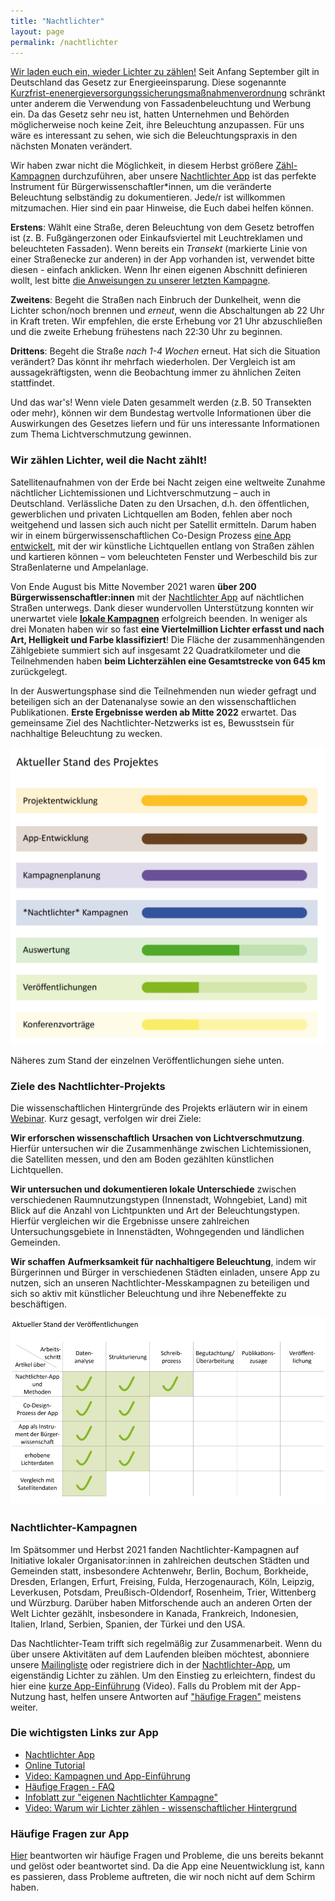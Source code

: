 ```yaml
---
title: "Nachtlichter"
layout: page
permalink: /nachtlichter
---
```

<!---
Currently no english available

_Click here for [English](https://nachtlicht-buehne.de/startseite/nightlights/)_
--->
[Wir laden euch ein, wieder Lichter zu zählen!](#wir-zählen-lichter-weil-die-nacht-zählt) Seit Anfang September gilt in Deutschland das Gesetz zur Energieeinsparung. Diese sogenannte [Kurzfrist-enenergieversorgungssicherungsmaßnahmenverordnung](https://www.gesetze-im-internet.de/ensikumav/BJNR144600022.html) schränkt unter anderem die Verwendung von Fassadenbeleuchtung und Werbung ein. Da das Gesetz sehr neu ist, hatten Unternehmen und Behörden möglicherweise noch keine Zeit, ihre Beleuchtung anzupassen. Für uns wäre es interessant zu sehen, wie sich die Beleuchtungspraxis in den nächsten Monaten verändert.

Wir haben zwar nicht die Möglichkeit, in diesem Herbst größere [Zähl-Kampagnen](#nachtlichter-kampagnen) durchzuführen, aber unsere [Nachtlichter App](#die-wichtigsten-links-zur-app) ist das perfekte Instrument für Bürgerwissenschaftler\*innen, um die veränderte Beleuchtung selbständig zu dokumentieren. Jede/r ist willkommen mitzumachen. Hier sind ein paar Hinweise, die Euch dabei helfen können.

**Erstens**: Wählt eine Straße, deren Beleuchtung von dem Gesetz betroffen ist (z. B. Fußgängerzonen oder Einkaufsviertel mit Leuchtreklamen und beleuchteten Fassaden). Wenn bereits ein _Transekt_ (markierte Linie von einer Straßenecke zur anderen) in der App vorhanden ist, verwendet bitte diesen - einfach anklicken. Wenn Ihr einen eigenen Abschnitt definieren wollt, lest bitte [die Anweisungen zu unserer letzten Kampagne](/assets/docs/DE_Nachtlichter_Zeitkampagne.pdf).

**Zweitens**: Begeht die Straßen nach Einbruch der Dunkelheit, wenn die Lichter schon/noch brennen und _erneut_, wenn die Abschaltungen ab 22 Uhr in Kraft treten. Wir empfehlen, die erste Erhebung vor 21 Uhr abzuschließen und die zweite Erhebung frühestens nach 22:30 Uhr zu beginnen.

**Drittens**: Begeht die Straße _nach 1-4 Wochen_ erneut. Hat sich die Situation verändert? Das könnt ihr mehrfach wiederholen. Der Vergleich ist am aussagekräftigsten, wenn die Beobachtung immer zu ähnlichen Zeiten stattfindet.

Und das war's! Wenn viele Daten gesammelt werden (z.B. 50 Transekten oder mehr), können wir dem Bundestag wertvolle Informationen über die Auswirkungen des Gesetzes liefern und für uns interessante Informationen zum Thema Lichtverschmutzung gewinnen.

### Wir zählen Lichter, weil die Nacht zählt!

Satellitenaufnahmen von der Erde bei Nacht zeigen eine weltweite Zunahme nächtlicher Lichtemissionen und Lichtverschmutzung – auch in Deutschland. Verlässliche Daten zu den Ursachen, d.h. den öffentlichen, gewerblichen und privaten Lichtquellen am Boden, fehlen aber noch weitgehend und lassen sich auch nicht per Satellit ermitteln. Darum haben wir in einem bürgerwissenschaftlichen Co-Design Prozess [eine App entwickelt](https://lichter.nachtlicht-buehne.de/), mit der wir künstliche Lichtquellen entlang von Straßen zählen und kartieren können – vom beleuchteten Fenster und Werbeschild bis zur Straßenlaterne und Ampelanlage. 

Von Ende August bis Mitte November 2021 waren **über 200 Bürgerwissenschaftler:innen** mit der [Nachtlichter App](https://lichter.nachtlicht-buehne.de/) auf nächtlichen Straßen unterwegs. Dank dieser wundervollen Unterstützung konnten wir unerwartet viele **[lokale Kampagnen](#nachtlichter-kampagnen)** erfolgreich beenden. In weniger als drei Monaten haben wir so fast **eine Viertelmillion Lichter erfasst und nach Art, Helligkeit und Farbe klassifiziert**! Die Fläche der zusammenhängenden Zählgebiete summiert sich auf insgesamt 22 Quadratkilometer und die Teilnehmenden haben **beim Lichterzählen eine Gesamtstrecke von 645 km** zurückgelegt.

In der Auswertungsphase sind die Teilnehmenden nun wieder gefragt und beteiligen sich an der Datenanalyse sowie an den wissenschaftlichen Publikationen. **Erste Ergebnisse werden ab Mitte 2022** erwartet. Das gemeinsame Ziel des Nachtlichter-Netzwerks ist es, Bewusstsein für nachhaltige Beleuchtung zu wecken. 

![](/assets/img/website_project_progress.png)

Näheres zum Stand der einzelnen Veröffentlichungen siehe unten.

### Ziele des Nachtlichter-Projekts

Die wissenschaftlichen Hintergründe des Projekts erläutern wir in einem [Webinar](https://youtu.be/qACmiwkwZ78). Kurz gesagt, verfolgen wir drei Ziele:

**Wir erforschen wissenschaftlich** **Ursachen von Lichtverschmutzung**. Hierfür untersuchen wir die Zusammenhänge zwischen Lichtemissionen, die Satelliten messen, und den am Boden gezählten künstlichen Lichtquellen. 

**Wir untersuchen und dokumentieren lokale Unterschiede** zwischen verschiedenen Raumnutzungstypen (Innenstadt, Wohngebiet, Land) mit Blick auf die Anzahl von Lichtpunkten und Art der Beleuchtungstypen. Hierfür vergleichen wir die Ergebnisse unsere zahlreichen Untersuchungsgebiete in Innenstädten, Wohngegenden und ländlichen Gemeinden. 

**Wir schaffen** **Aufmerksamkeit für nachhaltigere Beleuchtung**, indem wir Bürgerinnen und Bürger in verschiedenen Städten einladen, unsere App zu nutzen, sich an unseren Nachtlichter-Messkampagnen zu beteiligen und sich so aktiv mit künstlicher Beleuchtung und ihre Nebeneffekte zu beschäftigen. 

![](/assets/img/website_publication_progress.png)

### Nachtlichter-Kampagnen

Im Spätsommer und Herbst 2021 fanden Nachtlichter-Kampagnen auf Initiative lokaler Organisator:innen in zahlreichen deutschen Städten und Gemeinden statt, insbesondere Achtenwehr, Berlin, Bochum, Borkheide, Dresden, Erlangen, Erfurt, Freising, Fulda, Herzogenaurach, Köln, Leipzig, Leverkusen, Potsdam, Preußisch-Oldendorf, Rosenheim, Trier, Wittenberg und Würzburg. Darüber haben Mitforschende auch an anderen Orten der Welt Lichter gezählt, insbesondere in Kanada, Frankreich, Indonesien, Italien, Irland, Serbien, Spanien, der Türkei und den USA.

Das Nachtlichter-Team trifft sich regelmäßig zur Zusammenarbeit. Wenn du über unsere Aktivitäten auf dem Laufenden bleiben möchtest, abonniere unsere [Mailingliste](https://www.listserv.dfn.de/sympa/subscribe/nachtlicht-buehne) oder registriere dich in der [Nachtlichter-App](https://lichter.nachtlicht-buehne.de/), um eigenständig Lichter zu zählen. Um den Einstieg zu erleichtern, findest du hier eine [kurze App-Einführung](https://youtu.be/kvwuCo4zsTU) (Video). Falls du Problem mit der App-Nutzung hast, helfen unsere Antworten auf ["häufige Fragen"](#häufige-fragen-zur-app) meistens weiter.

### Die wichtigsten Links zur App

- [Nachtlichter App](https://lichter.nachtlicht-buehne.de/)
- [Online Tutorial](/assets/docs/nl_tutorial_de/tutorial.html)
- [Video: Kampagnen und App-Einführung](https://youtu.be/kvwuCo4zsTU)
- [Häufige Fragen - FAQ](https://docs.google.com/document/d/1Iaj1G3uAXcaUdEQEBfNktKA9AV2gCoMHwh-mUMZ8Mtc/edit#)
- [Infoblatt zur "eigenen Nachtlichter Kampagne"](https://nachtlicht-buehne.de/wp-content/uploads/2022/03/DE_mini_Nachtlichter_campaign.pdf)
- [Video: Warum wir Lichter zählen - wissenschaftlicher Hintergrund](https://youtu.be/qACmiwkwZ78)

### Häufige Fragen zur App

[Hier](https://docs.google.com/document/d/1Iaj1G3uAXcaUdEQEBfNktKA9AV2gCoMHwh-mUMZ8Mtc/edit#) beantworten wir häufige Fragen und Probleme, die uns bereits bekannt und gelöst oder beantwortet sind. Da die App eine Neuentwicklung ist, kann es passieren, dass Probleme auftreten, die wir noch nicht auf dem Schirm haben.
